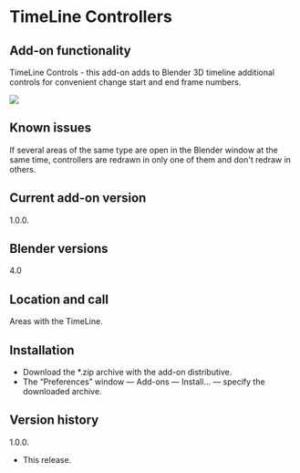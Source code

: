 # TimeLine Controllers

Add-on functionality
-
TimeLine Controls - this add-on adds to Blender 3D timeline additional controls for convenient change start and end frame numbers.

<img src="https://b3d.interplanety.org/wp-content/upload_content/2024/03/preview_1200x600_1-560x280.jpg"><p>


Known issues
-
If several areas of the same type are open in the Blender window at the same time, controllers are redrawn in only one of them and don't redraw in others.

Current add-on version
-
1.0.0.

Blender versions
-
4.0

Location and call
-
Areas with the TimeLine.

Installation
-
- Download the *.zip archive with the add-on distributive.
- The “Preferences” window — Add-ons — Install… — specify the downloaded archive.

Version history
-

1.0.0.
- This release.
